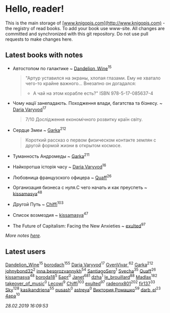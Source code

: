 # Hello, reader!
This is the main storage of [www.knigopis.com](http://www.knigopis.com) - the registry of read books.
To add your book use www-site. All changes are committed and synchronized with this git repository.
Do not use pull requests to make changes here.


## Latest books with notes
* Автостопом по галактике ~ [Dandelion_Wine](users/586/58602788-vkontakte)<sup>15</sup>
    > "Артур уставился на экраны, хлопая глазами. Ему не хватало чего-то крайне важного... Внезапно он догадался:
    > - А чай на этом корабле есть?"
    > ISBN 978-5-17-085637-4

* Чому нації занепадають. Походження влади, багатства та бізнесу. ~ [Daria Varyvod](users/829/829893410524253-facebook)<sup>17</sup>
    > 7/10 Дослідження економічного розвитку країн світу.

* Сердце Змеи ~ [Garka](users/115/115753719718250012620-google)<sup>212</sup>
    > Короткий рассказ о первом физическом контакте землян с другой формой жизни в открытом космосе.

* Туманность Андромеды ~ [Garka](users/115/115753719718250012620-google)<sup>211</sup>

* Найкоротша історія часу ~ [Daria Varyvod](users/829/829893410524253-facebook)<sup>16</sup>

* Любовница французского офицера ~ [Quaff](users/122/12267158-vkontakte)<sup>26</sup>

* Организация бизнеса с нуля.С чего начать и как преуспеть ~ [kissamasya](users/684/68439978-vkontakte)<sup>48</sup>

* Другой Путь ~ [Chiffi](users/105/105831994080785626680-google)<sup>103</sup>

* Список возмездия ~ [kissamasya](users/684/68439978-vkontakte)<sup>47</sup>

* The Future of Capitalism: Facing the New Anxieties ~ [exulted](users/100/100599204551896265722-google)<sup>97</sup>


_More notes [here](latest_books_with_notes.md)._


## Latest users
[Dandelion_Wine](users/586/58602788-vkontakte)<sup>15</sup> 
[borodach](users/157/15706320-vkontakte)<sup>155</sup> 
[Daria Varyvod](users/829/829893410524253-facebook)<sup>17</sup> 
[GvenVivar ](users/158/158266434925901-facebook)<sup>62</sup> 
[Garka](users/115/115753719718250012620-google)<sup>212</sup> 
[johnybond32](users/304/304041461-yandex)<sup>2</sup> 
[inna.besprozvannykh](users/733/73323849-yandex)<sup>54</sup> 
[SantiagoSerg](users/158/15813417-vkontakte)<sup>1</sup> 
[Svecha](users/118/118041836581529110049-google)<sup>35</sup> 
[Quaff](users/122/12267158-vkontakte)<sup>26</sup> 
[kissamasya](users/684/68439978-vkontakte)<sup>48</sup> 
[boroda18](users/243/24345139-vkontakte)<sup>5</sup> 
[Барт](users/117/117811929665876243039-google)<sup>0</sup> 
[Janet](users/108/108113656204404967440-google)<sup>681</sup> 
[dzha](users/102/10212840038667920-facebook)<sup>1</sup> 
[le_brouillard](users/133/13330781-vkontakte)<sup>88</sup> 
[Madlax](users/158/158304782-vkontakte)<sup>182</sup> 
[takeover_of_music](users/493/493533189-vkontakte)<sup>0</sup> 
[Lecowi](users/521/521873425-vkontakte)<sup>9</sup> 
[Chiffi](users/105/105831994080785626680-google)<sup>103</sup> 
[exulted](users/100/100599204551896265722-google)<sup>97</sup> 
[radeonx801](users/973/973496-vkontakte)<sup>202</sup> 
[fir137](users/176/176805114-yandex)<sup>33</sup> 
[Sky](users/118/118049897850017649660-google)<sup>128</sup> 
[kasikandriena](users/152/152488954-vkontakte)<sup>55</sup> 
[pusash](users/106/106041720551307935303-googleplus)<sup>0</sup> 
[astreya](users/114/114972986504829220090-google)<sup>0</sup> 
[Виктория Ромашко](users/180/180843186-vkontakte)<sup>59</sup> 
[darb_el](users/184/184135339-vkontakte)<sup>23</sup> 
[4apa](users/117/117392596378069249667-google)<sup>10</sup> 


_28.02.2019 16:09:53_
